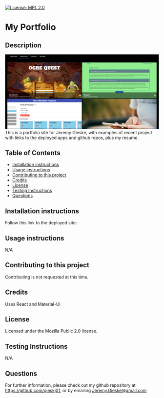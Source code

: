 
[![License: MPL 2.0](https://img.shields.io/badge/License-MPL_2.0-brightgreen.svg)](https://opensource.org/licenses/MPL-2.0)
# My Portfolio

## Description
![screenshot of Jeremy Gieske Portfolio](./src/assets/img/screenshot.png?raw=true)
This is a portfolio site for Jeremy Gieske, with examples of recent project with links to the deployed apps and github repos, plus my resume.

## Table of Contents
* [Installation instructions ](#Installation-instructions)
* [Usage instructions ](#Usage-instructions)
* [Contributing to this project ](#Contributing-to-this-project)
* [Credits](#Credits)
* [License](#License)
* [Testing Instructions](#Testing-Instructions)
* [Questions](#Questions)


## Installation instructions 
Follow this link to the deployed site: 

## Usage instructions 
N/A

## Contributing to this project
Contributing is not requested at this time.

## Credits
Uses React and Material-UI

## License
Licensed under the Mozilla Public 2.0 license.

## Testing Instructions
N/A

## Questions
For further information, please check out my github repository at https://github.com/gieskj01, or by emailing [Jeremy.Gieske@gmail.com](mailto:Jeremy.Gieske@gmail.com)
